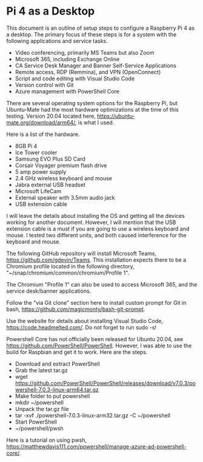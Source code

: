 # Pi 4 as a Desktop

This document is an outline of setup steps to configure a Raspberry Pi 4 as a desktop.  The primary focus of these steps is for a system with the following applications and service tasks.

* Video conferencing, primarily MS Teams but also Zoom
* Microsoft 365, including Exchange Online
* CA Service Desk Manager and Banner Self-Service Applications
* Remote access, RDP (Remmina), and VPN (OpenConnect)
* Script and code editing with Visual Studio Code
* Version control with Git
* Azure management with PowerShell Core

There are several operating system options for the Raspberry Pi, but Ubuntu-Mate had the most hardware optimizations at the time of this testing.  Version 20.04 located here, https://ubuntu-mate.org/download/arm64/, is what I used.

Here is a list of the hardware.
* 8GB Pi 4
* Ice Tower cooler
* Samsung EVO Plus SD Card
* Corsair Voyager premium flash drive
* 5 amp power supply
* 2.4 GHz wireless keyboard and mouse
* Jabra external USB headset
* Microsoft LifeCam
* External speaker with 3.5mm audio jack
* USB extension cable

I will leave the details about installing the OS and getting all the devices working for another document.  However, I will mention that the USB extension cable is a must if you are going to use a wireless keyboard and mouse.  I tested two different units, and both caused interference for the keyboard and mouse.

The following GitHub repository will install Microsoft Teams, https://github.com/gdevin/Teams.  This installation expects there to be a Chromium profile located in the following directory, "~/snap/chromium/common/chromium/Profile 1". 

The Chromium "Profile 1" can also be used to access Microsoft 365, and the service desk/banner applications.

Follow the "via Git clone" section here to install custom prompt for Git in bash, https://github.com/magicmonty/bash-git-prompt.

Use the website for details about installing Visual Studio Code, https://code.headmelted.com/.  Do not forget to run sudo -s!

Powershell Core has not officially been released for Ubuntu 20.04, see https://github.com/PowerShell/PowerShell.  However, I was able to use the build for Raspbian and get it to work.  Here are the steps.

* Download and extract PowerShell 
* Grab the latest tar.gz 
* wget https://github.com/PowerShell/PowerShell/releases/download/v7.0.3/powershell-7.0.3-linux-arm64.tar.gz
* Make folder to put powershell 
* mkdir ~/powershell 
* Unpack the tar.gz file 
* tar -xvf ./powershell-7.0.3-linux-arm32.tar.gz -C ~/powershell 
* Start PowerShell 
* ~/powershell/pwsh

Here is a tutorial on using pwsh, https://matthewdavis111.com/powershell/manage-azure-ad-powershell-core/.



